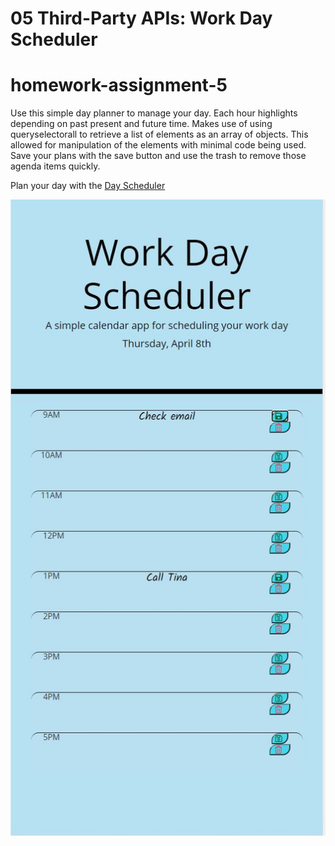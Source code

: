 # 05 Third-Party APIs: Work Day Scheduler

# homework-assignment-5

Use this simple day planner to manage your day. Each hour highlights depending on past present and future time. Makes use of using queryselectorall to retrieve a list of elements as an array of objects. This allowed for manipulation of the elements with minimal code being used. Save your plans with the save button and use the trash to remove those agenda items quickly.

Plan your day with the [Day Scheduler](https://operationbrass.github.io/homework-assignment-5/ "Day Scheduler")

![Final_Product](/Assets/images/final/finalscreen.JPG)
